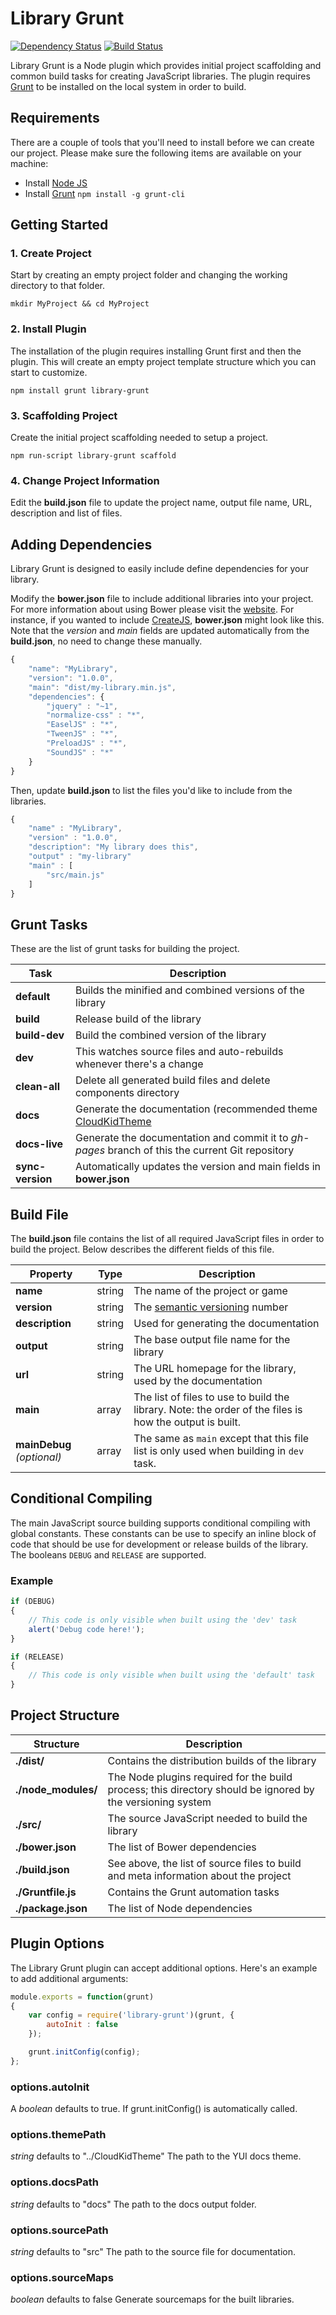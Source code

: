 # Library Grunt

[![Dependency Status](https://david-dm.org/CloudKidStudio/library-grunt.svg)](https://david-dm.org/CloudKidStudio/library-grunt) [![Build Status](https://travis-ci.org/CloudKidStudio/library-grunt.svg)](https://travis-ci.org/CloudKidStudio/library-grunt)

Library Grunt is a Node plugin which provides initial project scaffolding and common build tasks for creating JavaScript libraries. The plugin requires [Grunt](http://gruntjs.com/) to be installed on the local system in order to build. 

## Requirements

There are a couple of tools that you'll need to install before we can create our project. Please make sure the following items are available on your machine:

* Install [Node JS](http://nodejs.org/)
* Install [Grunt](http://gruntjs.com/getting-started) `npm install -g grunt-cli`

## Getting Started

### 1. Create Project

Start by creating an empty project folder and changing the working directory to that folder.

```shell
mkdir MyProject && cd MyProject
```

### 2. Install Plugin

The installation of the plugin requires installing Grunt first and then the plugin. This will create an empty project template structure which you can start to customize.

```shell
npm install grunt library-grunt
```

### 3. Scaffolding Project

Create the initial project scaffolding needed to setup a project.

```shell
npm run-script library-grunt scaffold
```

### 4. Change Project Information

Edit the **build.json** file to update the project name, output file name, URL, description and list of files.

## Adding Dependencies

Library Grunt is designed to easily include define dependencies for your library.

Modify the **bower.json** file to include additional libraries into your project. For more information about using Bower please visit the [website](http://bower.io). For instance, if you wanted to include [CreateJS](http://createjs.com), **bower.json** might look like this. Note that the _version_ and _main_ fields are updated automatically from the **build.json**, no need to change these manually.

```js
{
	"name": "MyLibrary",
	"version": "1.0.0",
	"main": "dist/my-library.min.js",
	"dependencies": {
		"jquery" : "~1",
		"normalize-css" : "*",
		"EaselJS" : "*",
		"TweenJS" : "*",
		"PreloadJS" : "*",
		"SoundJS" : "*"
	}
}
```

Then, update **build.json** to list the files you'd like to include from the libraries.

```js
{
	"name" : "MyLibrary",
	"version" : "1.0.0",
	"description": "My library does this",
	"output" : "my-library"
	"main" : [
		"src/main.js"
	]
}
```

## Grunt Tasks

These are the list of grunt tasks for building the project.

Task | Description
---|---
**default** | Builds the minified and combined versions of the library
**build** | Release build of the library
**build-dev** | Build the combined version of the library
**dev** | This watches source files and auto-rebuilds whenever there's a change
**clean-all** | Delete all generated build files and delete components directory
**docs** | Generate the documentation (recommended theme [CloudKidTheme](http://github.com/CloudKidStudio/CloudKidTheme)
**docs-live** | Generate the documentation and commit it to _gh-pages_ branch of this the current Git repository
**sync-version** | Automatically updates the version and main fields in **bower.json**

## Build File

The **build.json** file contains the list of all required JavaScript files in order to build the project. Below describes the different fields of this file.

Property | Type | Description
---|---|---
**name** | string | The name of the project or game 
**version** | string | The [semantic versioning](http://semver.org/) number
**description** | string | Used for generating the documentation
**output** | string | The base output file name for the library
**url** | string | The URL homepage for the library, used by the documentation
**main** | array | The list of files to use to build the library. Note: the order of the files is how the output is built.
**mainDebug** _(optional)_ | array | The same as `main` except that this file list is only used when building in `dev` task.

## Conditional Compiling

The main JavaScript source building supports conditional compiling with global constants. These constants can be use to specify an inline block of code that should be use for development or release builds of the library. The booleans `DEBUG` and `RELEASE` are supported. 

### Example

```js
if (DEBUG)
{
	// This code is only visible when built using the 'dev' task
	alert('Debug code here!');
}

if (RELEASE)
{
	// This code is only visible when built using the 'default' task
}
```

## Project Structure

Structure | Description
--- | ---
**./dist/** | Contains the distribution builds of the library
**./node_modules/** | The Node plugins required for the build process; this directory should be ignored by the versioning system
**./src/** | The source JavaScript needed to build the library
**./bower.json** | The list of Bower dependencies
**./build.json** | See above, the list of source files to build and meta information about the project
**./Gruntfile.js** | Contains the Grunt automation tasks
**./package.json** | The list of Node dependencies

## Plugin Options

The Library Grunt plugin can accept additional options. Here's an example to add additional arguments:

```js
module.exports = function(grunt)
{
	var config = require('library-grunt')(grunt, {
		autoInit : false
	});

	grunt.initConfig(config);
};
```

### options.autoInit

A _boolean_ defaults to true. If grunt.initConfig() is automatically called. 

### options.themePath

_string_ defaults to "../CloudKidTheme" The path to the YUI docs theme.

### options.docsPath

_string_ defaults to "docs" The path to the docs output folder.

### options.sourcePath

_string_ defaults to "src" The path to the source file for documentation.

### options.sourceMaps

_boolean_ defaults to false Generate sourcemaps for the built libraries.